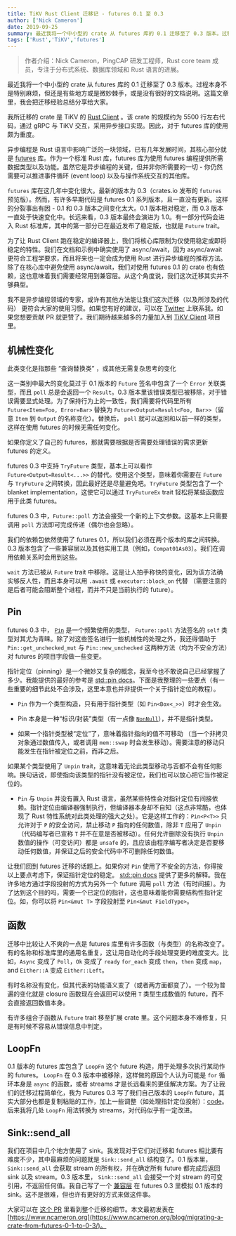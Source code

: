```yaml
---
title: TiKV Rust Client 迁移记 - futures 0.1 至 0.3
author: ['Nick Cameron']
date: 2019-09-25
summary: 最近我将一个中小型的 crate 从 futures 库的 0.1 迁移至了 0.3 版本。过程本身不是特别麻烦，但还是有些地方或是微妙棘手，或是没有很好的文档说明。这篇文章里，我会把迁移经验总结分享给大家。 
tags: ['Rust','TiKV','futures']
---
```


>作者介绍：Nick Cameron，PingCAP 研发工程师，Rust core team 成员，专注于分布式系统、数据库领域和 Rust 语言的进展。

最近我将一个中小型的 crate 从 futures 库的 0.1 迁移至了 0.3 版本。过程本身不是特别麻烦，但还是有些地方或是微妙棘手，或是没有很好的文档说明。这篇文章里，我会把迁移经验总结分享给大家。 

我所迁移的 crate 是 TiKV 的 [Rust Client](https://github.com/tikv/client-rust) 。该 crate 的规模约为 5500 行左右代码，通过 gRPC 与 TiKV 交互，采用异步接口实现。因此，对于 futures 库的使用颇为重度。 

异步编程是 Rust 语言中影响广泛的一块领域，已有几年发展时间，其核心部分就是 [futures](https://github.com/rust-lang-nursery/futures-rs) 库。作为一个标准 Rust 库，futures 库为使用 futures 编程提供所需数据类型以及功能。虽然它是异步编程的关键，但并非你所需要的一切 - 你仍然需要可以推进事件循环 (event loop) 以及与操作系统交互的其他库。

`futures` 库在这几年中变化很大。最新的版本为 0.3（crates.io 发布的 `futures` 预览版）。然而，有许多早期代码是 futures 0.1 系列版本，且一直没有更新。这样的分裂事出有因 - 0.1 和 0.3 版本之间变化太大。0.1 版本相对稳定，而 0.3 版本一直处于快速变化中。长远来看，0.3 版本最终会演进为 1.0。有一部分代码会进入 Rust 标准库，其中的第一部分已在最近发布了稳定版，也就是 `Future` trait。

为了让 Rust Client 跑在稳定的编译器上，我们将核心库限制为仅使用稳定或即将稳定的特性。我们在文档和示例中确实使用了 async/await，因为 async/await 更符合工程学要求，而且将来也一定会成为使用 Rust 进行异步编程的推荐方法。除了在核心库中避免使用 async/await，我们对使用 futures 0.1 的 crate 也有依赖，这也意味着我们需要经常用到兼容层。从这个角度说，我们这次迁移其实并不够典型。

我不是异步编程领域的专家，或许有其他方法能让我们这次迁移（以及所涉及的代码）
更符合大家的使用习惯。如果您有好的建议，可以在 [Twitter](https://twitter.com/nick_r_cameron) 上联系我。如果您想要贡献 PR 就更赞了。我们期待越来越多的力量加入到 [TiKV Client](https://github.com/tikv/client-rust) 项目里。

## 机械性变化

此类变化是指那些 “查询替换类” ，或其他无需复杂思考的变化

这一类别中最大的变化莫过于 0.1 版本的 `Future` 签名中包含了一个 `Error` 关联类型，而且 `poll` 总是会返回一个  `Result`。0.3 版本里该错误类型已被移除，对于错误需要显式处理。为了保持行为上的一致性，我们需要将代码里所有  `Future<Item=Foo, Error=Bar>` 替换为 `Future<Output=Result<Foo, Bar>>`（留意 `Item` 到 `Output` 的名称变化）。替换后，  `poll` 就可以返回和以前一样的类型，这样在使用 futures 的时候无需任何变化。

如果你定义了自己的 futures，那就需要根据是否需要处理错误的需求更新 futures 的定义。 

futures 0.3 中支持 `TryFuture` 类型，基本上可以看作 `Future<Output=Result<...>>` 的替代。使用这个类型，意味着你需要在 `Future` 与 `TryFuture` 之间转换，因此最好还是尽量避免吧。`TryFuture` 类型包含了一个 blanket implementation，这使它可以通过 `TryFutureEx` trait 轻松将某些函数应用于此类 futures。

futures 0.3 中，`Future::poll` 方法会接受一个新的上下文参数。这基本上只需要调用 `poll` 方法即可完成传递（偶尔也会忽略）。 

我们的依赖包依然使用了 futures 0.1，所以我们必须在两个版本的库之间转换。0.3 版本包含了一些兼容层以及其他实用工具（例如，`Compat01As03`）。我们在调用依赖关系时会用到这些。
 
`wait` 方法已被从 `Future` trait 中移除。这是让人拍手称快的变化，因为该方法确实够反人性，而且本身可以用 `.await` 或 `executor::block_on` 代替 （需要注意的是后者可能会阻断整个进程，而并不只是当前执行的 future）。

## Pin

futures 0.3 中， [`Pin`](https://doc.rust-lang.org/nightly/std/pin/index.html) 是一个频繁使用的类型， `Future::poll` 方法签名的 `self` 类型对其尤为青睐。除了对这些签名进行一些机械性的处理之外，我还得借助于 `Pin::get_unchecked_mut` 与 `Pin::new_unchecked` 这两种方法（均为不安全方法）对 futures 的项目字段做一些变更。

指针定位（pinning）是一个微妙又复杂的概念，我至今也不敢说自己已经掌握了多少。我能提供的最好的参考是 [std::pin docs](https://doc.rust-lang.org/nightly/std/pin/index.html)。下面是我整理的一些要点（有一些重要的细节此处不会涉及，这里本意也并非提供一个关于指针定位的教程）。

* `Pin` 作为一个类型构造，只有用于指针类型（如 `Pin<Box<_>>`）时才会生效。

* Pin 本身是一种“标识/封装”类型（有一点像 [`NonNull`](https://doc.rust-lang.org/nightly/std/ptr/struct.NonNull.html)），并不是指针类型。

* 如果一个指针类型被“定位”了，意味着指针指向的值不可移动 （当一个非拷贝对象通过数值传入，或者调用  `mem::swap` 时会发生移动）。需要注意的移动只能发生在指针被定位之前，而非之后。

如果某个类型使用了 `Unpin`  trait，这意味着无论此类型移动与否都不会有任何影响。换句话说，即使指向该类型的指针没有被定位，我们也可以放心把它当作被定位的。

* `Pin` 与 `Unpin` 并没有置入 Rust 语言，虽然某些特性会对指针定位有间接依赖。指针定位由编译器强制执行，但编译器本身却不自知（这点非常酷，也体现了 Rust 特性系统对此类处理的强大之处）。它是这样工作的：`Pin<P<T>>` 只允许对于 `P` 的安全访问，禁止移动 `P` 指向的任何数值，除非 `T` 应用了  `Unpin` （代码编写者已宣称 `T` 并不在意是否被移动）。任何允许删除没有执行 `Unpin` 数值的操作（可变访问）都是 `unsafe` 的，且应该由程序编写者决定是否要移动任何数值，并保证之后的安全代码中不可删除任何数值。

让我们回到 futures 迁移的话题上。如果你对  `Pin`  使用了不安全的方法，你得按以上要点考虑下，保证指针定位的稳定。 [std::pin docs](https://doc.rust-lang.org/nightly/std/pin/index.html) 提供了更多的解释。我在许多地方通过字段投射的方式为另外一个 future 调用  `poll` 方法（有时间接）。为了达到这个目的吗，需要一个已定位的指针，这也意味着能你需要结构性指针定位。如，你可以将 `Pin<&mut T>` 字段投射至  `Pin<&mut FieldType>`。

## 函数

迁移中比较让人不爽的一点是 futures 库里有许多函数（与类型）的名称改变了。有的名称和标准库里的通用名重复，这让用自动化的手段处理变更的难度变大。比如，`Async` 变成了 `Poll`，`Ok` 变成了 `ready`  `for_each` 变成 `then`，`then` 变成 `map`，and `Either::A` 变成 `Either::Left`。

有时名称没有变化，但其代表的功能语义变了（或者两方面都变了）。一个较为普遍的变化就是 closure 函数现在会返回可以使用 `T` 类型生成数值的 future，而不会直接返回数值本身。 

有许多组合子函数从  `Future` trait 移至扩展 crate 里。这个问题本身不难修复，只是有时候不容易从错误信息中判定。

## LoopFn

0.1 版本的 futures 库包含了 `LoopFn` 这个 future 构造，用于处理多次执行某动作的 futures。 `LoopFn` 在 0.3 版本中被移除，这样做的原因个人认为可能是 `for` 循环本身是 `async` 的函数，或者 streams 才是长远看来的更佳解决方案。为了让我们的迁移过程简单化，我为 Futures 0.3 写了我们自己版本的  `LoopFn` future，其实大部分也都是复制粘贴的工作，加上一些调整（如处理指针定位投射）：[code](https://github.com/tikv/client-rust/pull/41/commits/6353dbcfe391d66714686aafab9a49e593259dfb#diff-eeffc045326f81d4c46c22f225d3df90R28)。后来我将几处 `LoopFn` 用法转换为 streams，对代码似乎有一定改进。


## Sink::send_all

我们在项目中几个地方使用了 sink。我发现对于它们对迁移和 futures 相比要有难度不少，其中最麻烦的问题就是 `Sink::send_all` 结构变了。0.1 版本里， `Sink::send_all` 会获取 stream 的所有权，并在确定所有 future 都完成后返回 sink 以及 stream。0.3 版本里， `Sink::send_all` 会接受一个对 stream 的可变引用，不返回任何值。我自己写了一个 [兼容层](https://github.com/tikv/client-rust/pull/41/commits/6353dbcfe391d66714686aafab9a49e593259dfb#diff-eeffc045326f81d4c46c22f225d3df90R68) 在  futures 0.3  里模拟 0.1 版本的 sink。这不是很难，但也许有更好的方式来做这件事。

大家可以在 [这个 PR](https://github.com/tikv/client-rust/pull/41) 里看到整个迁移的细节。本文最初发表在 [https://www.ncameron.org](https://www.ncameron.org/blog/migrating-a-crate-from-futures-0-1-to-0-3/)。


